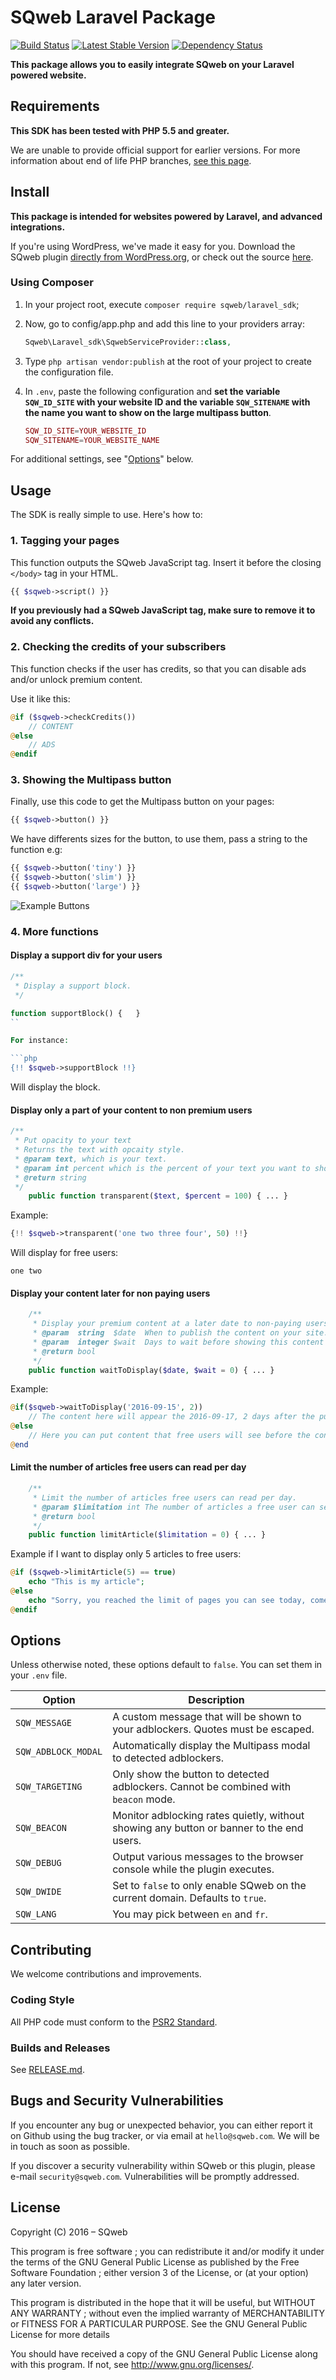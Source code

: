 # SQweb Laravel Package

[![Build Status](https://travis-ci.org/SQweb-team/SQweb-SDK-Laravel.svg?branch=master)](https://travis-ci.org/SQweb-team/SQweb-SDK-Laravel)
[![Latest Stable Version](https://poser.pugx.org/sqweb/laravel_sdk/v/stable)](https://packagist.org/packages/sqweb/laravel_sdk)
[![Dependency Status](https://www.versioneye.com/user/projects/570672f9fcd19a0051854599/badge.svg)](https://www.versioneye.com/user/projects/570672f9fcd19a0051854599)

**This package allows you to easily integrate SQweb on your Laravel powered website.**

## Requirements

**This SDK has been tested with PHP 5.5 and greater.**

We are unable to provide official support for earlier versions. For more information about end of life PHP branches, [see this page](http://php.net/supported-versions.php).

## Install

**This package is intended for websites powered by Laravel, and advanced integrations.**

If you're using WordPress, we've made it easy for you. Download the SQweb plugin [directly from WordPress.org](https://wordpress.org/plugins/sqweb/), or check out the source [here](https://github.com/SQweb-team/SQweb-WordPress-Plugin).

### Using Composer

1. In your project root, execute `composer require sqweb/laravel_sdk`;

2. Now, go to config/app.php and add this line to your providers array:

    ```php
    Sqweb\Laravel_sdk\SqwebServiceProvider::class,
    ```

3. Type `php artisan vendor:publish` at the root of your project to create the configuration file.

4. In `.env`, paste the following configuration and **set the variable `SQW_ID_SITE` with your website ID and the variable `SQW_SITENAME` with the name you want to show on the large multipass button**.

    ```php
    SQW_ID_SITE=YOUR_WEBSITE_ID
    SQW_SITENAME=YOUR_WEBSITE_NAME
    ```

For additional settings, see "[Options](#options)" below.

## Usage

The SDK is really simple to use. Here's how to:

### 1. Tagging your pages

This function outputs the SQweb JavaScript tag. Insert it before the closing `</body>` tag in your HTML.

```php
{{ $sqweb->script() }}
```

**If you previously had a SQweb JavaScript tag, make sure to remove it to avoid any conflicts.**

### 2. Checking the credits of your subscribers

This function checks if the user has credits, so that you can disable ads and/or unlock premium content.

Use it like this:

```php
@if ($sqweb->checkCredits())
    // CONTENT
@else
    // ADS
@endif
```

### 3. Showing the Multipass button

Finally, use this code to get the Multipass button on your pages:

```php
{{ $sqweb->button() }}
```

We have differents sizes for the button, to use them, pass a string to the function e.g:

```php
{{ $sqweb->button('tiny') }}
{{ $sqweb->button('slim') }}
{{ $sqweb->button('large') }}
```

![Example Buttons](https://cdn.multipass.net/github/buttons@2x.png "Example Buttons")

### 4. More functions

#### Display a support div for your users
```php
/**
 * Display a support block.
 */

function supportBlock() {   }
``

For instance:

```php
{!! $sqweb->supportBlock !!}
```

Will display the block.

#### Display only a part of your content to non premium users

```php
/**
 * Put opacity to your text
 * Returns the text with opcaity style.
 * @param text, which is your text.
 * @param int percent which is the percent of your text you want to show.
 * @return string
 */
    public function transparent($text, $percent = 100) { ... }
```

Example:

```php
{!! $sqweb->transparent('one two three four', 50) !!}
```

Will display for free users:

```text
one two
```

#### Display your content later for non paying users

```php
    /**
     * Display your premium content at a later date to non-paying users.
     * @param  string  $date  When to publish the content on your site. It must be an ISO format(YYYY-MM-DD).
     * @param  integer $wait  Days to wait before showing this content to free users.
     * @return bool
     */
    public function waitToDisplay($date, $wait = 0) { ... }
```

Example:

```php
@if($sqweb->waitToDisplay('2016-09-15', 2))
    // The content here will appear the 2016-09-17, 2 days after the publication date for non paying users.
@else
    // Here you can put content that free users will see before the content above is available for all.
@end
```

#### Limit the number of articles free users can read per day

```php
    /**
     * Limit the number of articles free users can read per day.
     * @param $limitation int The number of articles a free user can see.
     * @return bool
     */
    public function limitArticle($limitation = 0) { ... }
```

Example if I want to display only 5 articles to free users:

```php
@if ($sqweb->limitArticle(5) == true)
    echo "This is my article";
@else
    echo "Sorry, you reached the limit of pages you can see today, come back tomorrow or subscribe to Multipass to get unlimited articles !";
@endif
```

## Options

Unless otherwise noted, these options default to `false`. You can set them in your `.env` file.

|Option|Description
|---|---|
|`SQW_MESSAGE`|A custom message that will be shown to your adblockers. Quotes must be escaped.|
|`SQW_ADBLOCK_MODAL`|Automatically display the Multipass modal to detected adblockers.|
|`SQW_TARGETING`|Only show the button to detected adblockers. Cannot be combined with `beacon` mode.|
|`SQW_BEACON`|Monitor adblocking rates quietly, without showing any button or banner to the end users.|
|`SQW_DEBUG`|Output various messages to the browser console while the plugin executes.|
|`SQW_DWIDE`|Set to `false` to only enable SQweb on the current domain. Defaults to `true`.|
|`SQW_LANG`|You may pick between `en` and `fr`.|

## Contributing

We welcome contributions and improvements.

### Coding Style

All PHP code must conform to the [PSR2 Standard](http://www.php-fig.org/psr/psr-2/).

### Builds and Releases

See [RELEASE.md](RELEASE.md).

## Bugs and Security Vulnerabilities

If you encounter any bug or unexpected behavior, you can either report it on Github using the bug tracker, or via email at `hello@sqweb.com`. We will be in touch as soon as possible.

If you discover a security vulnerability within SQweb or this plugin, please e-mail `security@sqweb.com`. Vulnerabilities will be promptly addressed.

## License

Copyright (C) 2016 – SQweb

This program is free software ; you can redistribute it and/or modify it under the terms of the GNU General Public License as published by the Free Software Foundation ; either version 3 of the License, or (at your option) any later version.

This program is distributed in the hope that it will be useful, but WITHOUT ANY WARRANTY ; without even the implied warranty of MERCHANTABILITY or FITNESS FOR A PARTICULAR PURPOSE. See the GNU General Public License for more details

You should have received a copy of the GNU General Public License along with this program. If not, see <http://www.gnu.org/licenses/>.

